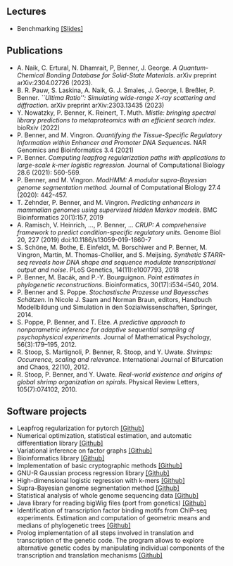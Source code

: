 ## Lectures

- Benchmarking [[Slides]](data/mlb-slides/02_-_benchmarking.pdf)

## Publications

- A. Naik, C. Ertural, N. Dhamrait, P, Benner, J. George. *A Quantum-Chemical Bonding Database for Solid-State Materials.* arXiv preprint arXiv:2304.02726 (2023).
- B. R. Pauw, S. Laskina, A. Naik, G. J. Smales, J. George, I. Breßler, P. Benner. *``Ultima Ratio'': Simulating wide-range X-ray scattering and diffraction.* arXiv preprint arXiv:2303.13435 (2023)
- Y. Nowatzky, P. Benner, K. Reinert, T. Muth. *Mistle: bringing spectral library predictions to metaproteomics with an efficient search index.* bioRxiv (2022)
- P. Benner, and M. Vingron. *Quantifying the Tissue-Specific Regulatory Information within Enhancer and Promoter DNA Sequences.* NAR Genomics and Bioinformatics 3.4 (2021)
- P. Benner. *Computing leapfrog regularization paths with applications to large-scale k-mer logistic regression.* Journal of Computational Biology 28.6 (2021): 560-569.
- P. Benner, and M. Vingron. *ModHMM: A modular supra-Bayesian genome segmentation method.* Journal of Computational Biology 27.4 (2020): 442-457.
- T. Zehnder, P. Benner, and M. Vingron. *Predicting enhancers in mammalian genomes using supervised hidden Markov models.* BMC Bioinformatics 20(1):157, 2019
- A. Ramisch, V. Heinrich, ..., P. Benner, ... *CRUP: A comprehensive framework to predict condition-specific regulatory units.* Genome Biol 20, 227 (2019) doi:10.1186/s13059-019-1860-7
- S. Schöne, M. Bothe, E. Einfeldt, M. Borschiwer and P. Benner, M. Vingron, Martin, M. Thomas-Chollier, and S. Meijsing. *Synthetic STARR-seq reveals how DNA shape and sequence modulate transcriptional output and noise*. PLoS Genetics, 14(11):e1007793, 2018
- P. Benner, M. Bacák, and P.-Y. Bourguignon. *Point estimates in phylogenetic reconstructions*. Bioinformatics, 30(17):i534-i540, 2014.
- P. Benner and S. Poppe. *Stochastische Prozesse und Bayessches Schätzen*.
In Nicole J. Saam and Norman Braun, editors, Handbuch Modellbildung und Simulation in den Sozialwissenschaften, Springer, 2014.
- S. Poppe, P. Benner, and T. Elze. *A predictive approach to nonparametric inference for adaptive sequential sampling of psychophysical experiments*. Journal of Mathematical Psychology, 56(3):179–195, 2012.
- R. Stoop, S. Martignoli, P. Benner, R. Stoop, and Y. Uwate. *Shrimps: Occurrence, scaling and relevance*. International Journal of Bifurcation and Chaos, 22(10), 2012.
- R. Stoop, P. Benner, and Y. Uwate. *Real-world existence and origins of global shrimp organization on spirals*. Physical Review Letters, 105(7):074102, 2010.

## Software projects

- Leapfrog regularization for pytorch
  [[Github]](https://github.com/pbenner/pyleapfrog)
- Numerical optimization, statistical estimation, and automatic differentiation library
  [[Github]](https://github.com/pbenner/autodiff)
- Variational inference on factor graphs
  [[Github]](https://github.com/pbenner/variational-fg)
- Bioinformatics library
  [[Github]](https://github.com/pbenner/gonetics)
- Implementation of basic cryptographic methods
  [[Github]](https://github.com/pbenner/gocrypt)
- GNU-R Gaussian process regression library
  [[Github]](https://github.com/pbenner/gp.regression)
- High-dimensional logistic regression with k-mers
  [[Github]](https://github.com/pbenner/kmerLr)
- Supra-Bayesian genome segmentation method
  [[Github]](https://github.com/pbenner/modhmm)
- Statistical analysis of whole genome sequencing data
  [[Github]](https://github.com/pbenner/ngstat)
- Java library for reading bigWig files (port from gonetics)
  [[Github]](https://github.com/pbenner/jigwig)
- Identification of transcription factor binding motifs from ChIP-seq experiments. Estimation and computation of geometric means and medians of phylogenetic trees
  [[Github]](https://github.com/pbenner/tfbayes)
- Prolog implementation of all steps involved in translation and transcription of the genetic code. The program allows to explore alternative genetic codes by manipulating individual components of the transcription and translation mechanisms
  [[Github]](https://github.com/pbenner/xenocode)
